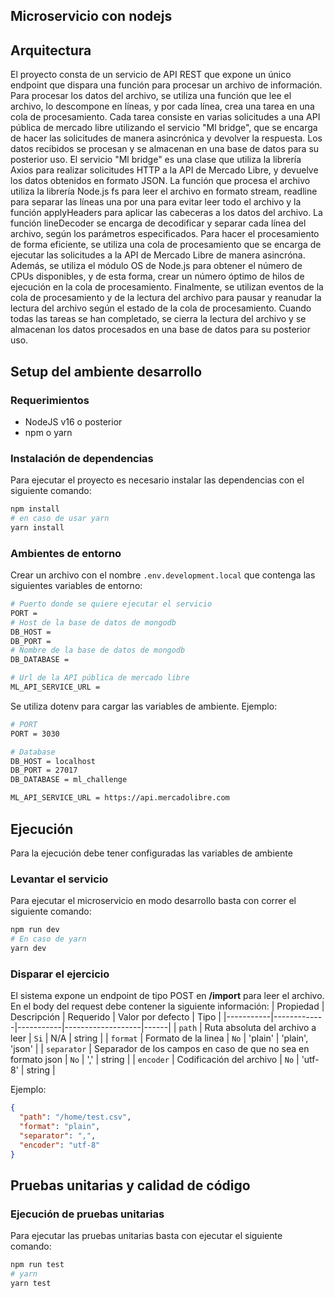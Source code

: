 ## Microservicio con nodejs
## Arquitectura
El proyecto consta de un servicio de API REST que expone un único endpoint que dispara una función para procesar un archivo de información. Para procesar los datos del archivo, se utiliza una función que lee el archivo, lo descompone en líneas, y por cada línea, crea una tarea en una cola de procesamiento. Cada tarea consiste en varias solicitudes a una API pública de mercado libre utilizando el servicio "Ml bridge", que se encarga de hacer las solicitudes de manera asincrónica y devolver la respuesta. Los datos recibidos se procesan y se almacenan en una base de datos para su posterior uso.
El servicio "Ml bridge" es una clase que utiliza la librería Axios para realizar solicitudes HTTP a la API de Mercado Libre, y devuelve los datos obtenidos en formato JSON.
La función que procesa el archivo utiliza la librería Node.js fs para leer el archivo en formato stream, readline para separar las líneas una por una para evitar leer todo el archivo y la función applyHeaders para aplicar las cabeceras a los datos del archivo. La función lineDecoder se encarga de decodificar y separar cada línea del archivo, según los parámetros especificados.
Para hacer el procesamiento de forma eficiente, se utiliza una cola de procesamiento que se encarga de ejecutar las solicitudes a la API de Mercado Libre de manera asincróna. Además, se utiliza el módulo OS de Node.js para obtener el número de CPUs disponibles, y de esta forma, crear un número óptimo de hilos de ejecución en la cola de procesamiento.
Finalmente, se utilizan eventos de la cola de procesamiento y de la lectura del archivo para pausar y reanudar la lectura del archivo según el estado de la cola de procesamiento. Cuando todas las tareas se han completado, se cierra la lectura del archivo y se almacenan los datos procesados en una base de datos para su posterior uso.
## Setup del ambiente desarrollo
### Requerimientos
- NodeJS v16 o posterior
- npm o yarn
### Instalación de dependencias
Para ejecutar el proyecto es necesario instalar las dependencias con el siguiente comando:
```bash
npm install
# en caso de usar yarn
yarn install
```
### Ambientes de entorno
Crear un archivo con el nombre `.env.development.local` que contenga las siguientes variables de entorno:
```bash
# Puerto donde se quiere ejecutar el servicio
PORT =
# Host de la base de datos de mongodb
DB_HOST =
DB_PORT =
# Nombre de la base de datos de mongodb
DB_DATABASE =

# Url de la API pública de mercado libre
ML_API_SERVICE_URL =
```
Se utiliza dotenv para cargar las variables de ambiente.
Ejemplo:
```bash
# PORT
PORT = 3030

# Database
DB_HOST = localhost
DB_PORT = 27017
DB_DATABASE = ml_challenge

ML_API_SERVICE_URL = https://api.mercadolibre.com
```
## Ejecución
Para la ejecución debe tener configuradas las variables de ambiente
### Levantar el servicio
Para ejecutar el microservicio en modo desarrollo basta con correr el siguiente comando:
```bash
npm run dev
# En caso de yarn
yarn dev
```
### Disparar el ejercicio
El sistema expone un endpoint de tipo POST en **/import** para leer el archivo.
En el body del request debe contener la siguiente información:
| Propiedad | Descripción | Requerido | Valor por defecto | Tipo |
|-----------|-------------|-----------|-------------------|------|
| `path` | Ruta absoluta del archivo a leer | `Si` | N/A | string |
| `format` | Formato de la linea | `No` | 'plain' | 'plain', 'json' |
| `separator` | Separador de los campos en caso de que no sea en formato json | `No` | ',' | string |
| `encoder` | Codificación del archivo | `No` | 'utf-8' | string |

Ejemplo:
```json
{
  "path": "/home/test.csv",
  "format": "plain",
  "separator": ",",
  "encoder": "utf-8"
}
```
## Pruebas unitarias y calidad de código
### Ejecución de pruebas unitarias
Para ejecutar las pruebas unitarias basta con ejecutar el siguiente comando:
```bash
npm run test
# yarn
yarn test
```
